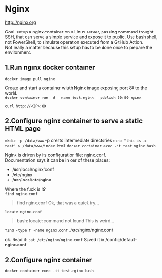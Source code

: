# Nginx

<http://nginx.org>

Goal: setup a nginx container on a Linux server, passing command trought SSH, that can serve a simple service and expose it to public.
Use bash shell, not PowerShell, to simulate operation executed from a GitHub Action.  
Not really a matter because this setup has to be done once to prepare the environment.  

## 1.Run nginx docker container

``docker image pull nginx``  

Create and start a container wiuth Nginx image exposing port 80 to the world.  
``docker container run -d --name test.nginx --publish 80:80 nginx``

``curl http://<IP>:80``

## 2.Configure nginx container to serve a static HTML page

``mkdir -p /data/www``  -p creats intermediate directories
``echo "this is a test" > /data/www/index.html``
``docker container exec -it test.nginx bash``

Nginx is driven by its configuration file: nginx.conf.  
Documentation says it can be in onr of these places:

- /usr/local/nginx/conf
- /etc/nginx
- /usr/local/etc/nginx

Where the fuck is it?  
``find nginx.conf``
> find nginx.conf
Ok, that was a quick try...

``locate nginx.conf``
> bash: locate: command not found
This is weird...

``find -type f -name nginx.conf``
./etc/nginx/nginx.conf

ok. Read it:
``cat /etc/nginx/nginx.conf``
Saved it in /config/default-nginx.conf

## 2.Configure nginx container

``docker container exec -it test.nginx bash``

